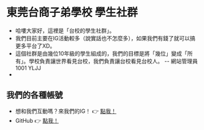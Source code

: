 # 東莞台商子弟學校 學生社群
- 哈嘍大家好，這裡是「台校的學生社群」。
- 我們目前主要在IG活動較多（說實話也不怎麼多），如果我們有錢了就可以搞更多平台了XD。
- 這個社群是由幾位10年級的學生組成的，我們的目標是將「幾位」變成「所有」。學校負責讓世界看見台校，我們負責讓台校看見台校人。 -- 網站管理員 1001 YLJJ
- 
## 我們的各種帳號
- 想和我們互動嗎？來我們的IG！ 👉 [點我！](https://www.instagram.com/tbds_student_rights)
- GitHub 👉 [點我！](https://github.com/td-students)

